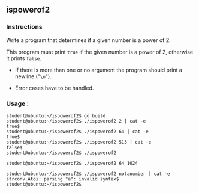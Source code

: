 ## ispowerof2

### Instructions

Write a program that determines if a given number is a power of 2.

This program must print `true` if the given number is a power of 2, otherwise it prints `false`.

-   If there is more than one or no argument the program should print a newline ("`\n`").

-   Error cases have to be handled.

### Usage :

```console
student@ubuntu:~/ispowerof2$ go build
student@ubuntu:~/ispowerof2$ ./ispowerof2 2 | cat -e
true$
student@ubuntu:~/ispowerof2$ ./ispowerof2 64 | cat -e
true$
student@ubuntu:~/ispowerof2$ ./ispowerof2 513 | cat -e
false$
student@ubuntu:~/ispowerof2$ ./ispowerof2

student@ubuntu:~/ispowerof2$ ./ispowerof2 64 1024

student@ubuntu:~/ispowerof2$ ./ispowerof2 notanumber | cat -e
strconv.Atoi: parsing "a": invalid syntax$
student@ubuntu:~/ispowerof2$
```

